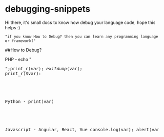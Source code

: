 # debugging-snippets
Hi there, it's small docs to know how debug your language code, hope this helps :)

`"if you know How to Debug? then you can learn any programming language or framework?"`

##How to Debug?

<!-- php -->
PHP - 
echo "<pre>";print_r($var);exit
dump($var);
print_r($var):

<!-- python -->
Python - 
print(var)

<!-- javascript -->
Javascript - Angular, React, Vue 
console.log(var);
alert(var);
